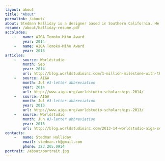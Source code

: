 ```yaml
---
layout: about
title: "About"
permalink: /about/
about: Stedman Halliday is a designer based in Southern California. He'll graduate from [California Institute of the Arts](http://calarts.edu){:target="_blank"} in May 2016 with a Bachelor of Fine Arts in Graphic Design and a minor in Digital Arts. His [projects](/) involve creative direction, design, and development across multiple media, with a focus on identity systems and web media. He enjoys working in both team and freelance settings to create work that charts a diverse set of interests and social missions (from culture, to education, to clean energy).
resume: /about/halliday-resume.pdf
accolades:
    -   name: AIGA Tomoko-Miho Award
        year: 2014
    -   name: AIGA Tomoko-Miho Award
        year: 2013
articles:
    -   source: Worldstudio
        month: Sep
        year: 2014
        url: http://blog.worldstudioinc.com/1-million-milestone-with-the-2014-15-worldstudio-aiga-scholarship-winners/
    -   source: AIGA
        month: Jul #3-letter abbreviation
        year: 2014
        url: http://www.aiga.org/worldstudio-scholarships-2014/
    -   source: AIGA
        month: Jul #3-letter abbreviation
        year: 2013
        url: http://www.aiga.org/worldstudio-scholarships-2013/
    -   source: Worldstudio
        month: Jun #3-letter abbreviation
        year: 2013
        url: http://blog.worldstudioinc.com/2013-14-worldstudio-aiga-scholarship-winners/#more-2247
contacts:
    -   name: Stedman Halliday
        email: stedman.rh@gmail.com
        phone: 323.205.0914
portrait: /about/portrait.jpg
---
```

